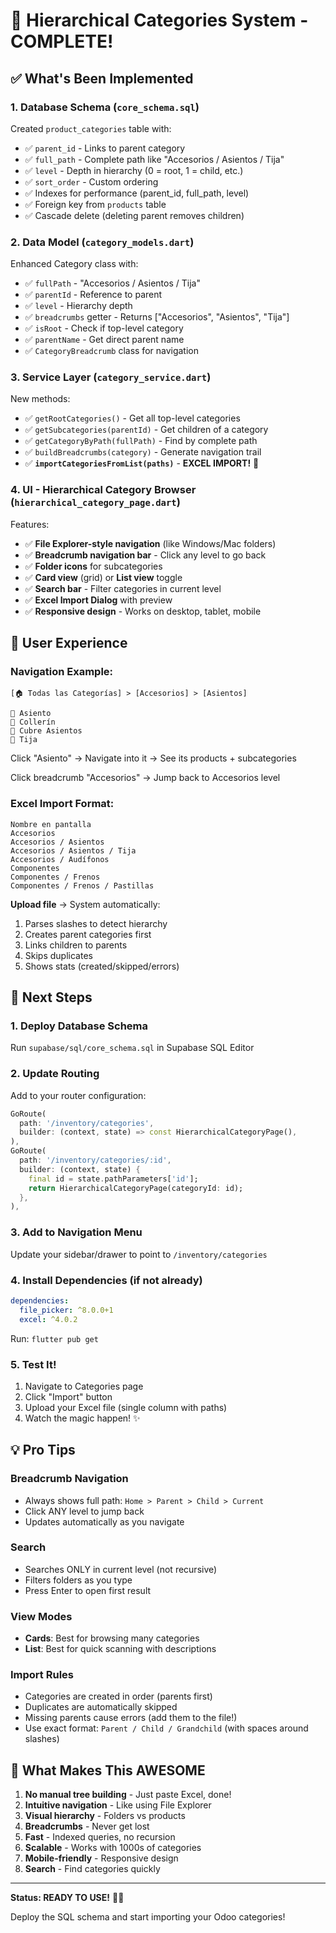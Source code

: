 # 🎯 Hierarchical Categories System - COMPLETE!

## ✅ What's Been Implemented

### 1. **Database Schema** (`core_schema.sql`)
Created `product_categories` table with:
- ✅ `parent_id` - Links to parent category
- ✅ `full_path` - Complete path like "Accesorios / Asientos / Tija"
- ✅ `level` - Depth in hierarchy (0 = root, 1 = child, etc.)
- ✅ `sort_order` - Custom ordering
- ✅ Indexes for performance (parent_id, full_path, level)
- ✅ Foreign key from `products` table
- ✅ Cascade delete (deleting parent removes children)

### 2. **Data Model** (`category_models.dart`)
Enhanced Category class with:
- ✅ `fullPath` - "Accesorios / Asientos / Tija"
- ✅ `parentId` - Reference to parent
- ✅ `level` - Hierarchy depth
- ✅ `breadcrumbs` getter - Returns ["Accesorios", "Asientos", "Tija"]
- ✅ `isRoot` - Check if top-level category
- ✅ `parentName` - Get direct parent name
- ✅ `CategoryBreadcrumb` class for navigation

### 3. **Service Layer** (`category_service.dart`)
New methods:
- ✅ `getRootCategories()` - Get all top-level categories
- ✅ `getSubcategories(parentId)` - Get children of a category
- ✅ `getCategoryByPath(fullPath)` - Find by complete path
- ✅ `buildBreadcrumbs(category)` - Generate navigation trail
- ✅ **`importCategoriesFromList(paths)`** - **EXCEL IMPORT!** 🎉

### 4. **UI - Hierarchical Category Browser** (`hierarchical_category_page.dart`)
Features:
- ✅ **File Explorer-style navigation** (like Windows/Mac folders)
- ✅ **Breadcrumb navigation bar** - Click any level to go back
- ✅ **Folder icons** for subcategories
- ✅ **Card view** (grid) or **List view** toggle
- ✅ **Search bar** - Filter categories in current level
- ✅ **Excel Import Dialog** with preview
- ✅ **Responsive design** - Works on desktop, tablet, mobile

## 🎨 User Experience

### Navigation Example:
```
[🏠 Todas las Categorías] > [Accesorios] > [Asientos]

📁 Asiento
📁 Collerín  
📁 Cubre Asientos
📁 Tija
```

Click "Asiento" → Navigate into it → See its products + subcategories

Click breadcrumb "Accesorios" → Jump back to Accesorios level

### Excel Import Format:
```excel
Nombre en pantalla
Accesorios
Accesorios / Asientos
Accesorios / Asientos / Tija
Accesorios / Audífonos
Componentes
Componentes / Frenos
Componentes / Frenos / Pastillas
```

**Upload file** → System automatically:
1. Parses slashes to detect hierarchy
2. Creates parent categories first
3. Links children to parents
4. Skips duplicates
5. Shows stats (created/skipped/errors)

## 🚀 Next Steps

### 1. **Deploy Database Schema**
Run `supabase/sql/core_schema.sql` in Supabase SQL Editor

### 2. **Update Routing**
Add to your router configuration:
```dart
GoRoute(
  path: '/inventory/categories',
  builder: (context, state) => const HierarchicalCategoryPage(),
),
GoRoute(
  path: '/inventory/categories/:id',
  builder: (context, state) {
    final id = state.pathParameters['id'];
    return HierarchicalCategoryPage(categoryId: id);
  },
),
```

### 3. **Add to Navigation Menu**
Update your sidebar/drawer to point to `/inventory/categories`

### 4. **Install Dependencies** (if not already)
```yaml
dependencies:
  file_picker: ^8.0.0+1
  excel: ^4.0.2
```

Run: `flutter pub get`

### 5. **Test It!**
1. Navigate to Categories page
2. Click "Import" button
3. Upload your Excel file (single column with paths)
4. Watch the magic happen! ✨

## 💡 Pro Tips

### Breadcrumb Navigation
- Always shows full path: `Home > Parent > Child > Current`
- Click ANY level to jump back
- Updates automatically as you navigate

### Search
- Searches ONLY in current level (not recursive)
- Filters folders as you type
- Press Enter to open first result

### View Modes
- **Cards**: Best for browsing many categories
- **List**: Best for quick scanning with descriptions

### Import Rules
- Categories are created in order (parents first)
- Duplicates are automatically skipped
- Missing parents cause errors (add them to the file!)
- Use exact format: `Parent / Child / Grandchild` (with spaces around slashes)

## 🎯 What Makes This AWESOME

1. **No manual tree building** - Just paste Excel, done!
2. **Intuitive navigation** - Like using File Explorer
3. **Visual hierarchy** - Folders vs products
4. **Breadcrumbs** - Never get lost
5. **Fast** - Indexed queries, no recursion
6. **Scalable** - Works with 1000s of categories
7. **Mobile-friendly** - Responsive design
8. **Search** - Find categories quickly

---

**Status: READY TO USE!** 🚀✅

Deploy the SQL schema and start importing your Odoo categories!
